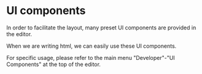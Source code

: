 # UI components

In order to facilitate the layout, many preset UI components are provided in the editor.

When we are writing html, we can easily use these UI components.

For specific usage, please refer to the main menu "Developer"-"UI Components" at the top of the editor.
